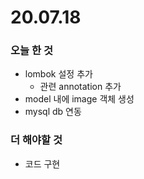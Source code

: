 # 20.07.18

### 오늘 한 것

- lombok 설정 추가
  - 관련 annotation 추가
- model 내에 image 객체 생성
- mysql db 연동

### 더 해야할 것

- 코드 구현

